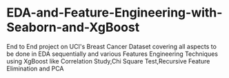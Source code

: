# EDA-and-Feature-Engineering-with-Seaborn-and-XgBoost
End to End project on UCI's Breast Cancer Dataset covering all aspects to be done in EDA sequentially and various Features Engineering Techniques using XgBoost like Correlation Study,Chi Square Test,Recursive Feature Elimination and PCA
